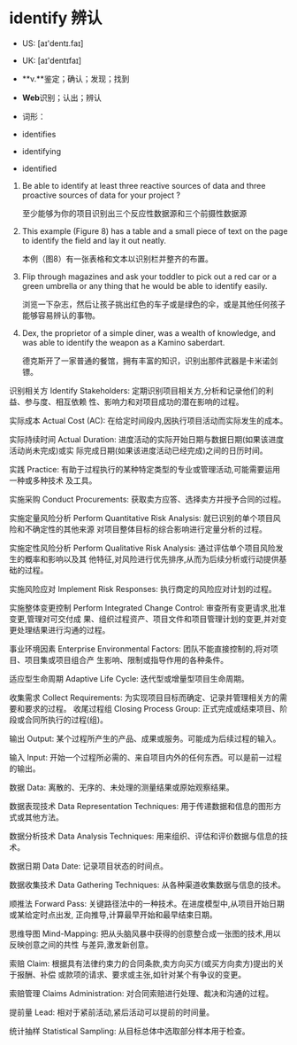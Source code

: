 # identify 辨认

- US: [aɪ'dentɪ.faɪ] 
- UK: [aɪ'dentɪfaɪ] 

- **v.**鉴定；确认；发现；找到
- **Web**识别；认出；辨认

- 词形：

- identifies
- identifying
- identified

1. Be able to identify at least three reactive sources of data and three proactive sources of data for your project ? 

   至少能够为你的项目识别出三个反应性数据源和三个前摄性数据源

    

2. This example (Figure 8) has a table and a small piece of text on the page to identify the field and lay it out neatly. 

   本例（图8）有一张表格和文本以识别栏并整齐的布置。

    

3. Flip through magazines and ask your toddler to pick out a red car or a green umbrella or any thing that he would be able to identify easily. 

   浏览一下杂志，然后让孩子挑出红色的车子或是绿色的伞，或是其他任何孩子能够容易辨认的事物。

    

4. Dex, the proprietor of a simple diner, was a wealth of knowledge, and was able to identify the weapon as a Kamino saberdart. 

   德克斯开了一家普通的餐馆，拥有丰富的知识，识别出那件武器是卡米诺剑镖。

识别相关方 Identify Stakeholders: 定期识别项目相关方,分析和记录他们的利益、参与度、相互依赖
性、影响力和对项目成功的潜在影响的过程。

实际成本 Actual Cost (AC): 在给定时间段内,因执行项目活动而实际发生的成本。

实际持续时间 Actual Duration: 进度活动的实际开始日期与数据日期(如果该进度活动尚未完成)或实
际完成日期(如果该进度活动已经完成)之间的日历时间。

实践 Practice: 有助于过程执行的某种特定类型的专业或管理活动,可能需要运用一种或多种技术
及工具。

实施采购 Conduct Procurements: 获取卖方应答、选择卖方并授予合同的过程。

实施定量风险分析 Perform Quantitative Risk Analysis: 就已识别的单个项目风险和不确定性的其他来源
对项目整体目标的综合影响进行定量分析的过程。

实施定性风险分析 Perform Qualitative Risk Analysis: 通过评估单个项目风险发生的概率和影响以及其
他特征,对风险进行优先排序,从而为后续分析或行动提供基础的过程。

实施风险应对 Implement Risk Responses: 执行商定的风险应对计划的过程。

实施整体变更控制 Perform Integrated Change Control: 审查所有变更请求,批准变更,管理对可交付成
果、组织过程资产、项目文件和项目管理计划的变更,并对变更处理结果进行沟通的过程。

事业环境因素 Enterprise Environmental Factors: 团队不能直接控制的,将对项目、项目集或项目组合产
生影响、限制或指导作用的各种条件。

适应型生命周期 Adaptive Life Cycle: 迭代型或增量型项目生命周期。

收集需求 Collect Requirements: 为实现项目目标而确定、记录并管理相关方的需要和要求的过程。
收尾过程组 Closing Process Group: 正式完成或结束项目、阶段或合同所执行的过程(组)。

输出 Output: 某个过程所产生的产品、成果或服务。可能成为后续过程的输入。

输入 Input: 开始一个过程所必需的、来自项目内外的任何东西。可以是前一过程的输出。

数据 Data: 离散的、无序的、未处理的测量结果或原始观察结果。

数据表现技术 Data Representation Techniques: 用于传递数据和信息的图形方式或其他方法。

数据分析技术 Data Analysis Techniques: 用来组织、评估和评价数据与信息的技术。

数据日期 Data Date: 记录项目状态的时间点。

数据收集技术 Data Gathering Techniques: 从各种渠道收集数据与信息的技术。

顺推法 Forward Pass: 关键路径法中的一种技术。在进度模型中,从项目开始日期或某给定时点出发,
正向推导,计算最早开始和最早结束日期。

思维导图 Mind-Mapping: 把从头脑风暴中获得的创意整合成一张图的技术,用以反映创意之间的共性
与差异,激发新创意。

索赔 Claim: 根据具有法律约束力的合同条款,卖方向买方(或买方向卖方)提出的关于报酬、补偿
或款项的请求、要求或主张,如针对某个有争议的变更。

索赔管理 Claims Administration: 对合同索赔进行处理、裁决和沟通的过程。

提前量 Lead: 相对于紧前活动,紧后活动可以提前的时间量。

统计抽样 Statistical Sampling: 从目标总体中选取部分样本用于检查。